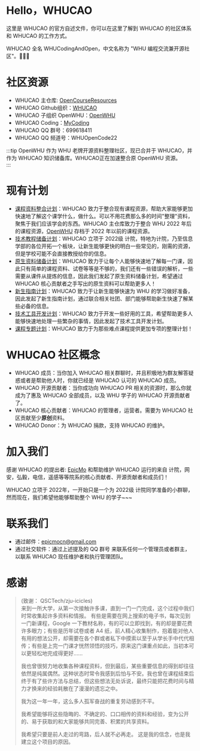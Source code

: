 # Hello，WHUCAO

这里是 WHUCAO 的官方自述文件，你可以在这里了解到 WHUCAO 的社区体系和 WHUCAO 的工作方式。

WHUCAO 全名 WHUCodingAndOpen，中文名称为 "WHU 编程交流兼开源社区"。:tada::tada::tada:

# 社区资源

- WHUCAO 主仓库: [OpenCourseResources](https://github.com/WHUCodingAndOpen/OpenCourseResources)
- WHUCAO Github组织：[WHUCAO](https://github.com/WHUCodingAndOpen)
- WHUCAO 子组织 OpenWHU：[OpenWHU](https://github.com/openwhu)
- WHUCAO Coding：[MyCoding](https://mycoding.sorux.cn/summary)
- WHUCAO QQ 群号：699618411
- WHUCAO QQ 频道号：WHUOpenCode22

:::tip
OpenWHU 作为 WHU 老牌开源资料整理社区，现已合并于 WHUCAO，并作为 WHUCAO 知识储备库。WHUCAO正在加速整合原 OpenWHU 资源。  
:::

# 现有计划

- [课程资料整合计划](https://github.com/WHUCodingAndOpen/OpenCourseResources)：WHUCAO 致力于整合现有课程资源，帮助大家能够更加快速地了解这个课学什么，做什么。可以不用花费那么多的时间"整理"资料，聚焦于我们应该学会的东西。WHUCAO 主仓库致力于整合 WHU 2022 年后的课程资源，[OpenWHU](https://github.com/openwhu/OpenWHU) 存档于 2022 年以前的课程资源。  
- [技术教程储备计划](./tech/index.md)：WHUCAO 立项于 2022级 计院，特地为计院，乃至信息学部的各位开拓一个板块，让新生能够更快的明白一些常见的，刚需的资源，但是学校可能不会直接教授给你的信息。  
- [原生资料储备计划](./zip/index.md)：WHUCAO 致力于让每个人能够快速地了解每一门课，因此只有简单的课程资料、试卷等等是不够的，我们还有一些错误的解析，一些需要从课件从提炼的信息，因此我们发起了原生资料储备计划，希望通过 WHUCAO 核心贡献者之手写出的原生资料可以帮助更多人！
- [新生指南计划](./guide/index.md)：WHUCAO 致力于让新生能够快速为 WHU 的学习做好准备，因此发起了新生指南计划，通过联合相关社团、部门能够帮助新生快速了解某些必备的信息。
- [技术工具开发计划](./tech/index.md)：WHUCAO 致力于开发一些好用的工具，希望帮助更多人能够快速地处理一些繁杂的事情，因此发起了技术工具开发计划。
- [课程专题计划](./solo/index.md)：WHUCAO 致力于为那些难点课程提供更加专项的整理计划！  

# WHUCAO 社区概念

- WHUCAO 成员：当你加入 WHUCAO 相关群聊时，并且积极地为群友解答疑惑或者是帮助他人时，你就已经是 WHUCAO 认可的 WHUCAO 成员。
- WHUCAO 开源贡献者：当你成功向 WHUCAO PR 相关的资源时，那么你就成为了惠及 WHUCAO 全部成员，以及 WHU 学子的 WHUCAO 开源贡献者了。
- WHUCAO 核心贡献者：WHUCAO 的管理者，运营者。需要为 WHUCAO 社区贡献至少**原创**资料。
- WHUCAO Donor：为 WHUCAO 捐款，支持 WHUCAO 的维护。

# 加入我们

感谢 WHUCAO 的提出者: [EpicMo](https://github.com/liaosunny123) 和帮助维护 WHUCAO 运行的来自 计院，网安，弘毅，电信，遥感等等院系的核心贡献者、开源贡献者和成员们！  
  
WHUCAO 立项于 2022年，一开始只是一个为 2022级 计院同学准备的小群聊，然而现在，我们希望他能够帮助整个 WHU 的学子~~~

# 联系我们

- 通过邮件：epicmocn@gmail.com
- 通过社交软件：通过上述提及的 QQ 群号 来联系任何一个管理员或者群主，以联系 WHUCAO 现任维护者和执行管理团队。

# 感谢

>   (致谢： QSCTech/zju-icicles)  
>   来到一所大学，从第一次接触许多课，直到一门一门完成，这个过程中我们时常收集起许多资料和情报。 有些是需要在网上搜索的电子书，每次见到一门新课程，Google 一下教材名称，有的可以立即找到，有的却是要花费许多眼力；有些是历年试卷或者 A4 纸，前人精心收集制作，抱着能对他人有用的想法公开，却需要在各个群或者私下中摸索以至于从学长手中代代相传；有些是上完一门课才恍然领悟的技巧，原来这门课重点如此，当初本可以更轻松地完成得更好……  
>     
>   我也曾很努力地收集各种课程资料，但到最后，某些重要信息的得到却往往依然是纯属偶然。这种状态时常令我感到后怕与不安。我也曾在课程结束后终于有了些许方法与总结，但这些想法无处诉说，最终只能把花费时间与精力才换来的经验耗散在了漫漫的遗忘之中。  
>     
>   我为这一年一年，这么多人孤军奋战的重复劳动感到不平。  
>     
>   我希望能够将这些隐晦的、不确定的、口口相传的资料和经验，变为公开的、易于获取的和大家能够共同完善、积累的共享资料。  
>    
>   我希望只要是前人走过的弯路，后人就不必再走。 这是我的信念，也是我建立这个项目的原因。 
